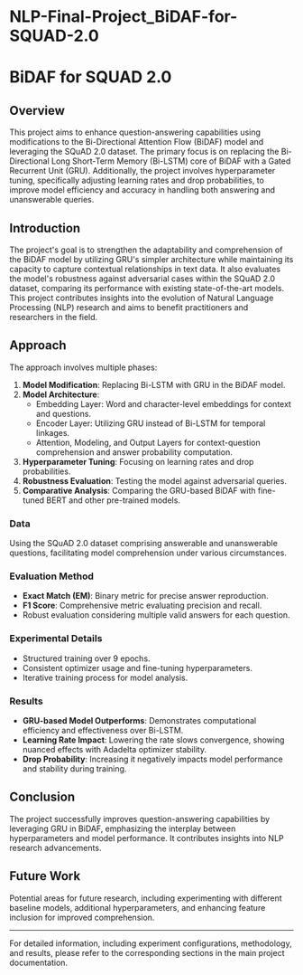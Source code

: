 # NLP-Final-Project_BiDAF-for-SQUAD-2.0
# BiDAF for SQUAD 2.0

## Overview
This project aims to enhance question-answering capabilities using modifications to the Bi-Directional Attention Flow (BiDAF) model and leveraging the SQuAD 2.0 dataset. The primary focus is on replacing the Bi-Directional Long Short-Term Memory (Bi-LSTM) core of BiDAF with a Gated Recurrent Unit (GRU). Additionally, the project involves hyperparameter tuning, specifically adjusting learning rates and drop probabilities, to improve model efficiency and accuracy in handling both answering and unanswerable queries.

## Introduction
The project's goal is to strengthen the adaptability and comprehension of the BiDAF model by utilizing GRU's simpler architecture while maintaining its capacity to capture contextual relationships in text data. It also evaluates the model's robustness against adversarial cases within the SQuAD 2.0 dataset, comparing its performance with existing state-of-the-art models. This project contributes insights into the evolution of Natural Language Processing (NLP) research and aims to benefit practitioners and researchers in the field.

## Approach
The approach involves multiple phases:
1. **Model Modification**: Replacing Bi-LSTM with GRU in the BiDAF model.
2. **Model Architecture**:
   - Embedding Layer: Word and character-level embeddings for context and questions.
   - Encoder Layer: Utilizing GRU instead of Bi-LSTM for temporal linkages.
   - Attention, Modeling, and Output Layers for context-question comprehension and answer probability computation.
3. **Hyperparameter Tuning**: Focusing on learning rates and drop probabilities.  
4. **Robustness Evaluation**: Testing the model against adversarial queries.
5. **Comparative Analysis**: Comparing the GRU-based BiDAF with fine-tuned BERT and other pre-trained models.


### Data
Using the SQuAD 2.0 dataset comprising answerable and unanswerable questions, facilitating model comprehension under various circumstances.

### Evaluation Method
- **Exact Match (EM)**: Binary metric for precise answer reproduction.
- **F1 Score**: Comprehensive metric evaluating precision and recall.
- Robust evaluation considering multiple valid answers for each question.

### Experimental Details
- Structured training over 9 epochs.
- Consistent optimizer usage and fine-tuning hyperparameters.
- Iterative training process for model analysis.

### Results
- **GRU-based Model Outperforms**: Demonstrates computational efficiency and effectiveness over Bi-LSTM.
- **Learning Rate Impact**: Lowering the rate slows convergence, showing nuanced effects with Adadelta optimizer stability.
- **Drop Probability**: Increasing it negatively impacts model performance and stability during training.

## Conclusion
The project successfully improves question-answering capabilities by leveraging GRU in BiDAF, emphasizing the interplay between hyperparameters and model performance. It contributes insights into NLP research advancements.

## Future Work
Potential areas for future research, including experimenting with different baseline models, additional hyperparameters, and enhancing feature inclusion for improved comprehension.



---

For detailed information, including experiment configurations, methodology, and results, please refer to the corresponding sections in the main project documentation.
